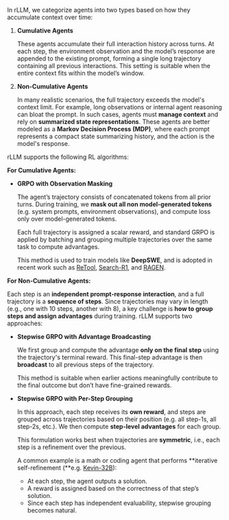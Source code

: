 In rLLM, we categorize agents into two types based on how they accumulate context over time:

1. **Cumulative Agents**
    
    These agents accumulate their full interaction history across turns. At each step, the environment observation and the model’s response are appended to the existing prompt, forming a single long trajectory containing all previous interactions. This setting is suitable when the entire context fits within the model’s window.
    
2. **Non-Cumulative Agents**
    
    In many realistic scenarios, the full trajectory exceeds the model's context limit. For example, long observations or internal agent reasoning can bloat the prompt. In such cases, agents must **manage context** and rely on **summarized state representations**. These agents are better modeled as a **Markov Decision Process (MDP)**, where each prompt represents a compact state summarizing history, and the action is the model's response.
    

rLLM supports the following RL algorithms:

**For Cumulative Agents:**

- **GRPO with Observation Masking**
    
    The agent’s trajectory consists of concatenated tokens from all prior turns. During training, we **mask out all non model-generated tokens** (e.g. system prompts, environment observations), and compute loss only over model-generated tokens.
    
    Each full trajectory is assigned a scalar reward, and standard GRPO is applied by batching and grouping multiple trajectories over the same task to compute advantages.
    
    This method is used to train models like **DeepSWE**, and is adopted in recent work such as [ReTool](https://arxiv.org/pdf/2504.11536), [Search-R1](https://arxiv.org/pdf/2503.09516), and [RAGEN](https://arxiv.org/pdf/2504.20073). 
    

**For Non-Cumulative Agents:**

Each step is an **independent prompt-response interaction**, and a full trajectory is a **sequence of steps**. Since trajectories may vary in length (e.g., one with 10 steps, another with 8), a key challenge is **how to group steps and assign advantages** during training. rLLM supports two approaches:

- **Stepwise GRPO with Advantage Broadcasting**
    
    We first group and compute the advantage **only on the final step** using the trajectory's terminal reward. This final-step advantage is then **broadcast** to all previous steps of the trajectory.
    
    This method is suitable when earlier actions meaningfully contribute to the final outcome but don’t have fine-grained rewards.
    
- **Stepwise GRPO with Per-Step Grouping**
    
    In this approach, each step receives its **own reward**, and steps are grouped across trajectories based on their position (e.g. all step-1s, all step-2s, etc.). We then compute **step-level advantages** for each group.
    
    This formulation works best when trajectories are **symmetric**, i.e., each step is a refinement over the previous.
    
    A common example is a math or coding agent that performs **iterative self-refinement (**e.g. [Kevin-32B](https://cognition.ai/blog/kevin-32b)):
    
    - At each step, the agent outputs a solution.
    - A reward is assigned based on the correctness of that step’s solution.
    - Since each step has independent evaluability, stepwise grouping becomes natural.